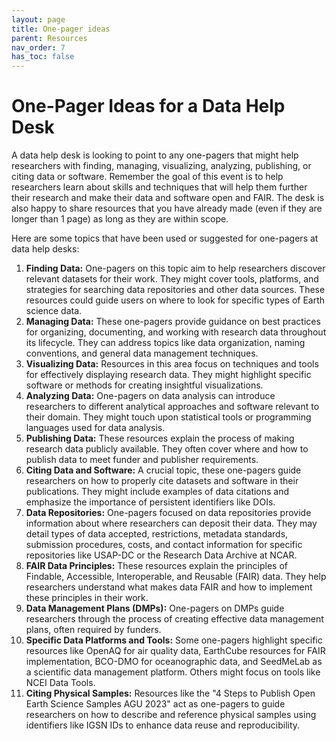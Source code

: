 ```yaml
---
layout: page
title: One-pager ideas
parent: Resources
nav_order: 7
has_toc: false
---
```


# One-Pager Ideas for a Data Help Desk

A data help desk is looking to point to any one-pagers that might help
researchers with finding, managing, visualizing, analyzing, publishing, or
citing data or software. Remember the goal of this event is to help researchers
learn about skills and techniques that will help them further their research and
make their data and software open and FAIR. The desk is also happy to share
resources that you have already made (even if they are longer than 1 page) as
long as they are within scope.

Here are some topics that have been used or suggested for one-pagers at data
help desks:

1. **Finding Data:** One-pagers on this topic aim to help researchers discover
   relevant datasets for their work. They might cover tools, platforms, and
   strategies for searching data repositories and other data sources. These
   resources could guide users on where to look for specific types of Earth
   science data.
1. **Managing Data:** These one-pagers provide guidance on best practices for
   organizing, documenting, and working with research data throughout its
   lifecycle. They can address topics like data organization, naming
   conventions, and general data management techniques.
1. **Visualizing Data:** Resources in this area focus on techniques and tools
   for effectively displaying research data. They might highlight specific
   software or methods for creating insightful visualizations.
1. **Analyzing Data:** One-pagers on data analysis can introduce researchers to
   different analytical approaches and software relevant to their domain. They
   might touch upon statistical tools or programming languages used for data
   analysis.
1. **Publishing Data:** These resources explain the process of making research
   data publicly available. They often cover where and how to publish data to
   meet funder and publisher requirements.
1. **Citing Data and Software:** A crucial topic, these one-pagers guide
   researchers on how to properly cite datasets and software in their
   publications. They might include examples of data citations and emphasize the
   importance of persistent identifiers like DOIs.
1. **Data Repositories:** One-pagers focused on data repositories provide
   information about where researchers can deposit their data. They may detail
   types of data accepted, restrictions, metadata standards, submission
   procedures, costs, and contact information for specific repositories like
   USAP-DC or the Research Data Archive at NCAR.
1. **FAIR Data Principles:** These resources explain the principles of Findable,
   Accessible, Interoperable, and Reusable (FAIR) data. They help researchers
   understand what makes data FAIR and how to implement these principles in
   their work.
1. **Data Management Plans (DMPs):** One-pagers on DMPs guide researchers
   through the process of creating effective data management plans, often
   required by funders.
1. **Specific Data Platforms and Tools:** Some one-pagers highlight specific
   resources like OpenAQ for air quality data, EarthCube resources for FAIR
   implementation, BCO-DMO for oceanographic data, and SeedMeLab as a scientific
   data management platform. Others might focus on tools like NCEI Data Tools.
1. **Citing Physical Samples:** Resources like the "4 Steps to Publish Open
   Earth Science Samples AGU 2023" act as one-pagers to guide researchers on how
   to describe and reference physical samples using identifiers like IGSN IDs to
   enhance data reuse and reproducibility.
